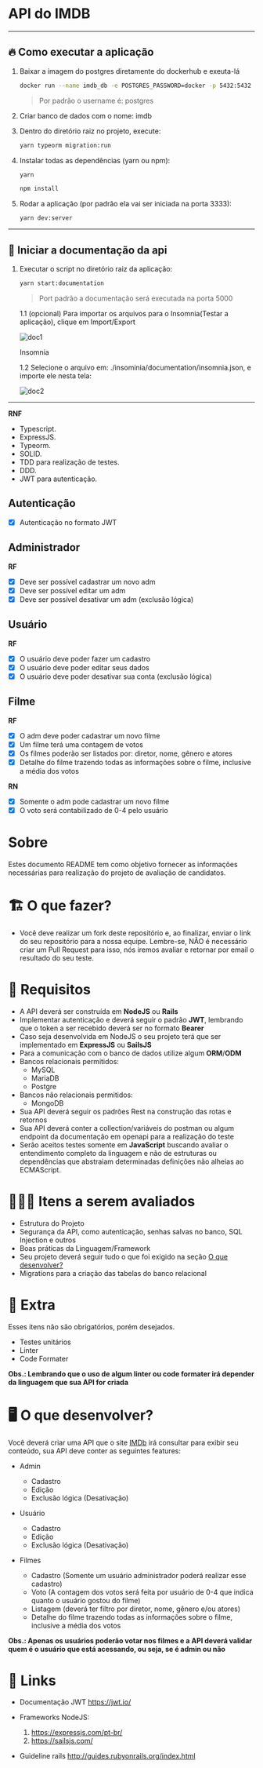 # API do IMDB

---

## 🔥 Como executar a aplicação

1. Baixar a imagem do postgres diretamente do dockerhub e exeuta-lá

    ```bash
    docker run --name imdb_db -e POSTGRES_PASSWORD=docker -p 5432:5432 -d postgres
    ```

    > Por padrão o username é: postgres

2. Criar banco de dados com o nome: imdb
3. Dentro do diretório raiz no projeto, execute: 

    ```bash
    yarn typeorm migration:run
    ```

4. Instalar todas as dependências (yarn ou npm): 

    ```bash
    yarn 
    ```

    ```bash
    npm install
    ```

5. Rodar a aplicação (por padrão ela vai ser iniciada na porta 3333): 

    ```bash
    yarn dev:server
    ```

---

## 🧐 Iniciar a documentação da api

1. Executar o script no diretório raiz da aplicação:

    ```bash
    yarn start:documentation
    ```

    > Port padrão a documentação será executada na porta 5000

    1.1 (opcional) Para importar os arquivos para o Insomnia(Testar a aplicação), clique em Import/Export

    ![doc1](https://user-images.githubusercontent.com/40186689/100471154-70d42880-30b8-11eb-963d-8e4d68745771.png)

    Insomnia

    1.2 Selecione o arquivo em:  ./insominia/documentation/insomnia.json, e importe ele nesta tela:

    ![doc2](https://user-images.githubusercontent.com/40186689/100471186-7e89ae00-30b8-11eb-95aa-4297f9c479cf.png)

---

**RNF**

- Typescript.
- ExpressJS.
- Typeorm.
- SOLID.
- TDD para realização de testes.
- DDD.
- JWT para autenticação.

## Autenticação

- [x] Autenticação no formato JWT

## Administrador

**RF**

- [x] Deve ser possível cadastrar um novo adm
- [x] Deve ser possível editar um adm
- [x] Deve ser possível desativar um adm (exclusão lógica)

## Usuário

**RF**

- [x] O usuário deve poder fazer um cadastro
- [x] O usuário deve poder editar seus dados
- [x] O usuário deve poder desativar sua conta (exclusão lógica)

## Filme

**RF**

- [x] O adm deve poder cadastrar um novo filme
- [x] Um filme terá uma contagem de votos
- [x] Os filmes poderão ser listados por: diretor, nome, gênero e atores
- [x] Detalhe do filme trazendo todas as informações sobre o filme, inclusive a média dos votos

**RN**

- [x] Somente o adm pode cadastrar um novo filme
- [x] O voto será contabilizado de 0-4 pelo usuário

# Sobre

Estes documento README tem como objetivo fornecer as informações necessárias para realização do projeto de avaliação de candidatos.

# 🏗 O que fazer?

- Você deve realizar um fork deste repositório e, ao finalizar, enviar o link do seu repositório para a nossa equipe. Lembre-se, NÃO é necessário criar um Pull Request para isso, nós iremos avaliar e retornar por email o resultado do seu teste.

# 🚨 Requisitos

- A API deverá ser construída em **NodeJS** ou **Rails**
- Implementar autenticação e deverá seguir o padrão **JWT**, lembrando que o token a ser recebido deverá ser no formato **Bearer**
- Caso seja desenvolvida em NodeJS o seu projeto terá que ser implementado em **ExpressJS** ou **SailsJS**
- Para a comunicação com o banco de dados utilize algum **ORM**/**ODM**
- Bancos relacionais permitidos:
  - MySQL
  - MariaDB
  - Postgre
- Bancos não relacionais permitidos:
  - MongoDB
- Sua API deverá seguir os padrões Rest na construção das rotas e retornos
- Sua API deverá conter a collection/variáveis do postman ou algum endpoint da documentação em openapi para a realização do teste
- Serão aceitos testes somente em **JavaScript** buscando avaliar o entendimento completo da linguagem e não de estruturas ou dependências que abstraiam determinadas definições não alheias ao ECMAScript.

# 🕵🏻‍♂️ Itens a serem avaliados

- Estrutura do Projeto
- Segurança da API, como autenticação, senhas salvas no banco, SQL Injection e outros
- Boas práticas da Linguagem/Framework
- Seu projeto deverá seguir tudo o que foi exigido na seção [O que desenvolver?](##--o-que-desenvolver)
- Migrations para a criação das tabelas do banco relacional

# 🎁 Extra

Esses itens não são obrigatórios, porém desejados.

- Testes unitários
- Linter
- Code Formater

**Obs.: Lembrando que o uso de algum linter ou code formater irá depender da linguagem que sua API for criada**

# 🖥 O que desenvolver?

Você deverá criar uma API que o site [IMDb](https://www.imdb.com/) irá consultar para exibir seu conteúdo, sua API deve conter as seguintes features:

- Admin

  - Cadastro
  - Edição
  - Exclusão lógica (Desativação)

- Usuário

  - Cadastro
  - Edição
  - Exclusão lógica (Desativação)

- Filmes

  - Cadastro (Somente um usuário administrador poderá realizar esse cadastro)
  - Voto (A contagem dos votos será feita por usuário de 0-4 que indica quanto o usuário gostou do filme)
  - Listagem (deverá ter filtro por diretor, nome, gênero e/ou atores)
  - Detalhe do filme trazendo todas as informações sobre o filme, inclusive a média dos votos

**Obs.: Apenas os usuários poderão votar nos filmes e a API deverá validar quem é o usuário que está acessando, ou seja, se é admin ou não**

# 🔗 Links

- Documentação JWT https://jwt.io/
- Frameworks NodeJS:

  1. https://expressjs.com/pt-br/
  2. https://sailsjs.com/

- Guideline rails http://guides.rubyonrails.org/index.html
